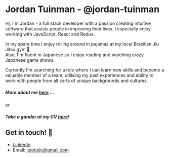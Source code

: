 # Jordan Tuinman - @jordan-tuinman
 
Hi, I'm Jordan - a full stack developer with a passion creating intuitive software that assists people in improving their lives. I especially enjoy working with JavaScript, React and Redux. 

In my spare time I enjoy rolling around in pajamas at my local Brazilian Jiu Jitsu gym 🥋    
Also, I'm fluent in Japanese so I enjoy reading and watching crazy Japanese game shows. 

Currently I'm searching for a role where I can learn new skills and become a valuable member of a team, utilising my past experiences and ability to work with people from all sorts of unique backgrounds and cultures. 

##### More about me [here](./about-me.md) ...
or
##### Take a gander at my CV [here](./cv.md)!

## Get in touch! 🤙

* [LinkedIn](https://www.linkedin.com/in/jordan-tuinman/)       
* Email: jojotuijo@gmail.com   
